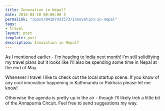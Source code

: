```yaml
---
title: Innovation in Nepal?
date: 2014-04-28 00:00:00 Z
permalink: "/post/84107433573/innovation-in-nepal"
tags:
- travel
layout: post
template: post
description: Innovation in Nepal?
---
```


As I mentioned earlier - [I'm heading to India next month](http://blog.randylubin.com/post/79847846814/going-to-india)! I'm still solidifying my travel plans but it looks like I'll also be spending some time in Nepal at the end of May.

Whenever I travel I like to check out the local startup scene. If you know of any cool innovation happening in Kathmandu or Pokhara please let me know!

Otherwise the agenda is pretty up in the air - though I'll likely trek a little bit of the Annapurna Circuit. Feel free to send suggestions my way.